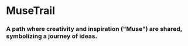 # MuseTrail
### A path where creativity and inspiration ("Muse") are shared, symbolizing a journey of ideas.

